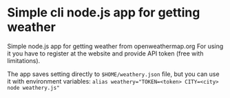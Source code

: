 # Simple cli node.js app for getting weather

Simple node.js app for getting weather from openweathermap.org
For using it you have to register at the website and provide API token (free with limitations).

The app saves setting directly to `$HOME/weathery.json` file, but you can use it with environment variables:
`alias weathery="TOKEN=<token> CITY=<city> node weathery.js"`